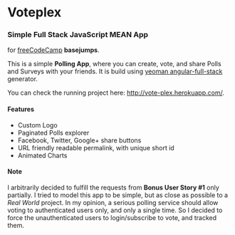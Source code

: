# Voteplex #

### Simple Full Stack JavaScript MEAN App  
for [freeCodeCamp](http://www.freecodecamp.com) **basejumps**.

This is a simple **Polling App**, where you can create, vote, and share Polls and Surveys with your friends.
It is build using [yeoman angular-full-stack](https://github.com/DaftMonk/generator-angular-fullstack) generator.

You can check the running project here: http://vote-plex.herokuapp.com/.

#### Features

* Custom Logo
* Paginated Polls explorer
* Facebook, Twitter, Google+ share buttons
* URL friendly readable permalink, with unique short id
* Animated Charts

#### Note

I arbitrarily decided to fulfill the requests from **Bonus User Story #1** only partially.
I tried to model this app to be simple, but as close as possible to a *Real World* project.
In my opinion, a serious polling service should allow voting to authenticated users only, and only
a single time. So I decided to force the unauthenticated users to login/subscribe to vote, and tracked them.

